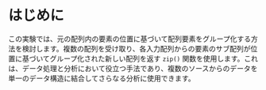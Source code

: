 # はじめに

この実験では、元の配列内の要素の位置に基づいて配列要素をグループ化する方法を検討します。複数の配列を受け取り、各入力配列からの要素のサブ配列が位置に基づいてグループ化された新しい配列を返す `zip()` 関数を使用します。これは、データ処理と分析において役立つ手法であり、複数のソースからのデータを単一のデータ構造に結合してさらなる分析に使用できます。
